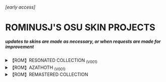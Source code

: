 ###### [early access]

# **ROMINUSJ'S OSU SKIN PROJECTS**

##### ***updates to skins are made as necessary, or when requests are made for improvement***

<details><summary>【ROM】RESONATED COLLECTION <sub>(V001)</sub></summary>
<p>

```
first personal skin project, featuring several unique variants
```

### RESONATED
[![RESONATED](https://user-images.githubusercontent.com/119740158/206819889-04fe8fa5-a1cf-4763-9889-9ea405877fb1.png "Download RESONATED")](https://drive.google.com/file/d/1G5khmBHaY-22Qg5cpSQ5khKSAvuGKfbo/view?usp=sharing)

### RESONATED [PS2]
[![RESONATED PS2](https://user-images.githubusercontent.com/119740158/206835562-6ba9b02f-a5e7-4c63-bb33-9b6e247a74b8.png "Download RESONATED [PS2]")](https://drive.google.com/file/d/16TIH9hIR5kGAYZ5aYsIlxMQfvTsfjHco/view?usp=sharing)

### RESONATED [ASTRO]
[![RESONATED ASTRO](https://user-images.githubusercontent.com/119740158/206835605-4debe452-3726-4931-870c-dcad38004821.png "Download RESONATED [ASTRO]")](https://drive.google.com/file/d/1imGDbkltb_5_5nqMcszm-8oAWt5CVjRz/view?usp=sharing)

</p>
</details>

<details><summary>【ROM】AZATHOTH <sub>(V001)</sub></summary>
<p>

```
a personalization of shikima's "hortus" skin
```

# DL: [AZATHOTH](https://drive.google.com/file/d/1D-NxrEQeT_3-HONDFEJEgS86DYftZ5-P/view?usp=share_link)
  
</p>
</details>

<details><summary>【ROM】REMASTERED COLLECTION </summary>
<p>

```
features remastered skin packages, upscaled to 2x via recreation
```

### AngelLSheooo (Hitcircle + Cursor Remaster)

# DL: [AngelLSheooo (Hitcircle + Cursor Remaster)](https://drive.google.com/file/d/1bkEVV0-n2iuspvOgTmek2fnc_TbRQg2Z/view?usp=share_link)
  
</p>
